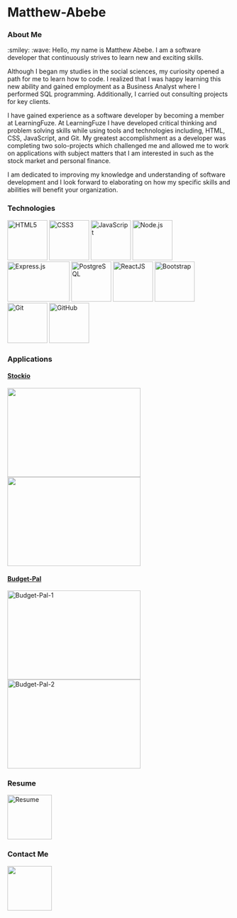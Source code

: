 # Matthew-Abebe

<h3>About Me</h3>
<p>:smiley: :wave: Hello, my name is Matthew Abebe. I am a software developer that continuously strives to learn new and exciting skills.

Although I began my studies in the social sciences, my curiosity opened a path for me to learn how to code. I realized that I was happy learning this new ability and gained employment as a Business Analyst where I performed SQL programming. Additionally, I carried out consulting projects for key clients.

I have gained experience as a software developer by becoming a member at LearningFuze. At LearningFuze I have developed critical thinking and problem solving skills while using tools and technologies including, HTML, CSS, JavaScript, and Git. My greatest accomplishment as a developer was completing two solo-projects which challenged me and allowed me to work on applications with subject matters that I am interested in such as the stock market and personal finance. 
  
I am dedicated to improving my knowledge and understanding of software development and I look forward to elaborating on how my specific skills and abilities will benefit your organization.</p>

<h3>Technologies</h3>
<p float="left">
<img alt="HTML5" src="https://upload.wikimedia.org/wikipedia/commons/thumb/6/61/HTML5_logo_and_wordmark.svg/512px-HTML5_logo_and_wordmark.svg.png" width="90" height="90" />
<img alt="CSS3" src="https://upload.wikimedia.org/wikipedia/commons/d/d5/CSS3_logo_and_wordmark.svg" width="90" height="90" />
<img alt="JavaScript" src="https://upload.wikimedia.org/wikipedia/commons/thumb/9/99/Unofficial_JavaScript_logo_2.svg/480px-Unofficial_JavaScript_logo_2.svg.png" width="90" height="90" />
<img alt="Node.js" src="https://cdn.iconscout.com/icon/free/png-512/node-js-1-1174935.png" width="90" height="90" />
<img alt="Express.js" src="https://camo.githubusercontent.com/19012171c9664630527c09ac9045b05b50cd03088d6ed8a9664d6e1fa4aeb89c/68747470733a2f2f616d616e646565706d697474616c2e67616c6c65727963646e2e76736173736574732e696f2f657874656e73696f6e732f616d616e646565706d697474616c2f657870726573736a732f322e302e302f313530393838313239333837322f4d6963726f736f66742e56697375616c53747564696f2e53657276696365732e49636f6e732e44656661756c74" width="140" height="90" />
<img alt="PostgreSQL" src="https://upload.wikimedia.org/wikipedia/commons/thumb/2/29/Postgresql_elephant.svg/1200px-Postgresql_elephant.svg.png" width="90" height="90" />
<img alt="ReactJS" src="https://cdn4.iconfinder.com/data/icons/logos-3/600/React.js_logo-512.png" width="90" height="90" />
<img alt="Bootstrap" src="https://cdn.worldvectorlogo.com/logos/bootstrap-4.svg" width="90" height="90" />
<img alt="Git" src="https://git-scm.com/images/logos/downloads/Git-Icon-1788C.png" width="90" height="90" />
<img alt="GitHub" src="https://github.githubassets.com/images/modules/logos_page/GitHub-Mark.png" width="90" height="90" />
</p>

<h3>Applications</h3>

<a href="https://matthew-abebe.github.io/Stockio/"><h4>Stockio</h4></a>

<p>
<img src="https://user-images.githubusercontent.com/44979851/127720133-0461473c-e981-44ad-8408-91c82c14b6ff.png" width="300" height="200"></img>
<img src="https://user-images.githubusercontent.com/44979851/127434648-2bfb5f31-ff89-4211-b386-ca555d59d613.png" width="300" height="200"></img>
</p>

<a href="https://budget-pal-app.herokuapp.com"><h4>Budget-Pal</h4></a>

<p>
<img alt="Budget-Pal-1" src="https://user-images.githubusercontent.com/44979851/127435293-8289eb3a-531b-4d26-a9d3-618d062bc309.png" width="300" height="200"></img>
<img alt="Budget-Pal-2" src="https://user-images.githubusercontent.com/44979851/127435533-4fff83da-542c-4b73-aa27-47cd225d5eba.png" width="300" height="200"></img>
</p>

<h3>Resume</h3>
<p>
  <a href="https://github.com/Matthew-Abebe/matthewabebe/blob/main/Matthew%20Abebe%20Resume.pdf"><img alt="Resume" src="https://www.conovercompany.com/wp-content/uploads/2019/06/wr-resumes-logo.png" width="100" height="100"></img></a>
</p>

<h3>Contact Me</h3>
<p>
  <a href="https://www.linkedin.com/in/mtabebe/"><img src="https://www.fpsa.org/wp-content/uploads/linkedin-logo-copy.png" width="100" height="100"></img></a>
</p>

